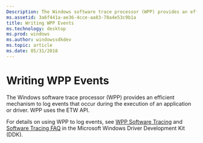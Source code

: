 ```yaml
---
Description: The Windows software trace processor (WPP) provides an efficient mechanism to log events that occur during the execution of an application or driver. WPP uses the ETW API.
ms.assetid: 3a6f441a-ae36-4cce-aa83-78a4e53c9b1a
title: Writing WPP Events
ms.technology: desktop
ms.prod: windows
ms.author: windowssdkdev
ms.topic: article
ms.date: 05/31/2018
---
```


# Writing WPP Events

The Windows software trace processor (WPP) provides an efficient mechanism to log events that occur during the execution of an application or driver. WPP uses the ETW API.

For details on using WPP to log events, see [WPP Software Tracing](https://msdn.microsoft.com/library/Ff556204(v=VS.85).aspx) and [Software Tracing FAQ](https://msdn.microsoft.com/library/Ff551795(v=VS.85).aspx) in the Microsoft Windows Driver Development Kit (DDK).

 

 



